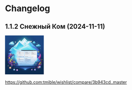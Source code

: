 # Changelog

## 1.1.2 Снежный Ком (2024-11-11)
<img width="128" height="128" src="release-images/1.1.2.png"/>

https://github.com:tmible/wishlist/compare/3b943cd..master

